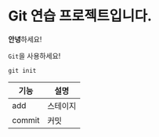 # Git 연습 프로젝트입니다.

**안녕**하세요!

`Git`을 사용하세요!

```
git init
```

|기능|설명|
|---|---|
|add|스테이지|
|commit|커밋|
